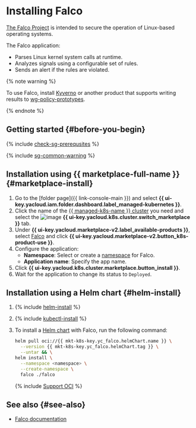 # Installing Falco


[The Falco Project](https://falco.org/) is intended to secure the operation of Linux-based operating systems.

The Falco application:
* Parses Linux kernel system calls at runtime.
* Analyzes signals using a configurable set of rules.
* Sends an alert if the rules are violated.

{% note warning %}

To use Falco, install [Kyverno](/marketplace/products/yc/kyverno) or another product that supports writing results to [wg-policy-prototypes](https://github.com/kubernetes-sigs/wg-policy-prototypes/blob/master/policy-report/README.md).

{% endnote %}

## Getting started {#before-you-begin}

{% include [check-sg-prerequsites](../../../_includes/managed-kubernetes/security-groups/check-sg-prerequsites-lvl3.md) %}

{% include [sg-common-warning](../../../_includes/managed-kubernetes/security-groups/sg-common-warning.md) %}

## Installation using {{ marketplace-full-name }} {#marketplace-install}

1. Go to the [folder page]({{ link-console-main }}) and select **{{ ui-key.yacloud.iam.folder.dashboard.label_managed-kubernetes }}**.
1. Click the name of the [{{ managed-k8s-name }} cluster](../../concepts/index.md#kubernetes-cluster) you need and select the ![image](../../../_assets/console-icons/shopping-cart.svg) **{{ ui-key.yacloud.k8s.cluster.switch_marketplace }}** tab.
1. Under **{{ ui-key.yacloud.marketplace-v2.label_available-products }}**, select [Falco](/marketplace/products/yc/falco) and click **{{ ui-key.yacloud.marketplace-v2.button_k8s-product-use }}**.
1. Configure the application:
   * **Namespace**: Select or create a [namespace](../../concepts/index.md#namespace) for Falco.
   * **Application name**: Specify the app name.
1. Click **{{ ui-key.yacloud.k8s.cluster.marketplace.button_install }}**.
1. Wait for the application to change its status to `Deployed`.

## Installation using a Helm chart {#helm-install}

1. {% include [helm-install](../../../_includes/managed-kubernetes/helm-install.md) %}

1. {% include [kubectl-install](../../../_includes/managed-kubernetes/kubectl-install.md) %}

1. To install a [Helm chart](https://helm.sh/docs/topics/charts/) with Falco, run the following command:

   ```bash
   helm pull oci://{{ mkt-k8s-key.yc_falco.helmChart.name }} \
     --version {{ mkt-k8s-key.yc_falco.helmChart.tag }} \
     --untar && \
   helm install \
     --namespace <namespace> \
     --create-namespace \
     falco ./falco
   ```

   {% include [Support OCI](../../../_includes/managed-kubernetes/note-helm-experimental-oci.md) %}

## See also {#see-also}

* [Falco documentation](https://falco.org/docs/)
